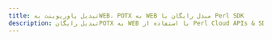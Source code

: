 ---title: تبدیل پاورپوینت بهWEB، POTX به WEB مبدل رایگان یا Perl SDKdescription: تبدیل رایگانPOTX به WEB با استفاده از Perl Cloud APIs & SDK. همچنین اسناد Microsoft PowerPoint را در Cloud ایجاد، ویرایش و رندر کنید.---